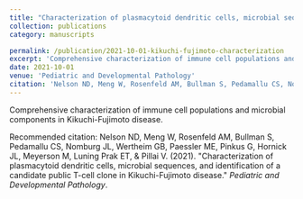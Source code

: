 ```yaml
---
title: "Characterization of plasmacytoid dendritic cells, microbial sequences, and identification of a candidate public T-cell clone in Kikuchi-Fujimoto disease"
collection: publications
category: manuscripts

permalink: /publication/2021-10-01-kikuchi-fujimoto-characterization
excerpt: 'Comprehensive characterization of immune cell populations and microbial components in Kikuchi-Fujimoto disease.'
date: 2021-10-01
venue: 'Pediatric and Developmental Pathology'
citation: 'Nelson ND, Meng W, Rosenfeld AM, Bullman S, Pedamallu CS, Nomburg JL, Wertheim GB, Paessler ME, Pinkus G, Hornick JL, Meyerson M, Luning Prak ET, &amp; Pillai V. (2021). &quot;Characterization of plasmacytoid dendritic cells, microbial sequences, and identification of a candidate public T-cell clone in Kikuchi-Fujimoto disease.&quot; <i>Pediatric and Developmental Pathology</i>.'
---
```


Comprehensive characterization of immune cell populations and microbial components in Kikuchi-Fujimoto disease.


Recommended citation: Nelson ND, Meng W, Rosenfeld AM, Bullman S, Pedamallu CS, Nomburg JL, Wertheim GB, Paessler ME, Pinkus G, Hornick JL, Meyerson M, Luning Prak ET, &amp; Pillai V. (2021). &quot;Characterization of plasmacytoid dendritic cells, microbial sequences, and identification of a candidate public T-cell clone in Kikuchi-Fujimoto disease.&quot; <i>Pediatric and Developmental Pathology</i>.